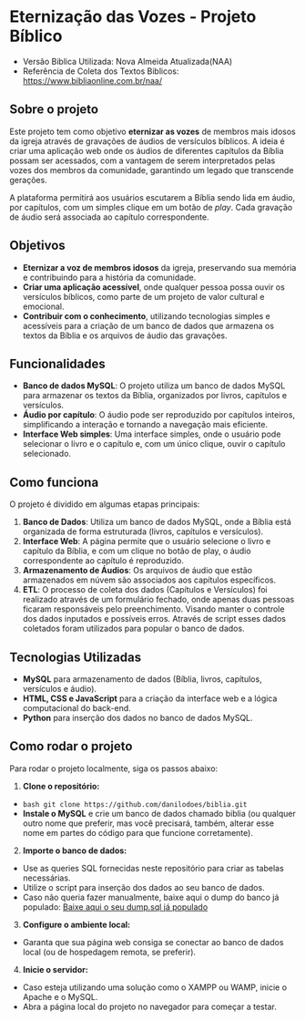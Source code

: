 # Eternização das Vozes - Projeto Bíblico
- Versão Biblica Utilizada: Nova Almeida Atualizada(NAA)
- Referência de Coleta dos Textos Biblicos: https://www.bibliaonline.com.br/naa/

## Sobre o projeto

Este projeto tem como objetivo **eternizar as vozes** de membros mais idosos da igreja através de gravações de áudios de versículos bíblicos. A ideia é criar uma aplicação web onde os áudios de diferentes capítulos da Bíblia possam ser acessados, com a vantagem de serem interpretados pelas vozes dos membros da comunidade, garantindo um legado que transcende gerações.

A plataforma permitirá aos usuários escutarem a Bíblia sendo lida em áudio, por capítulos, com um simples clique em um botão de *play*. Cada gravação de áudio será associada ao capítulo correspondente.

## Objetivos

- **Eternizar a voz de membros idosos** da igreja, preservando sua memória e contribuindo para a história da comunidade.
- **Criar uma aplicação acessível**, onde qualquer pessoa possa ouvir os versículos bíblicos, como parte de um projeto de valor cultural e emocional.
- **Contribuir com o conhecimento**, utilizando tecnologias simples e acessíveis para a criação de um banco de dados que armazena os textos da Bíblia e os arquivos de áudio das gravações.

## Funcionalidades

- **Banco de dados MySQL**: O projeto utiliza um banco de dados MySQL para armazenar os textos da Bíblia, organizados por livros, capítulos e versículos.
- **Áudio por capítulo**: O áudio pode ser reproduzido por capítulos inteiros, simplificando a interação e tornando a navegação mais eficiente.
- **Interface Web simples**: Uma interface simples, onde o usuário pode selecionar o livro e o capítulo e, com um único clique, ouvir o capítulo selecionado.

## Como funciona

O projeto é dividido em algumas etapas principais:

1. **Banco de Dados**: Utiliza um banco de dados MySQL, onde a Bíblia está organizada de forma estruturada (livros, capítulos e versículos).
2. **Interface Web**: A página permite que o usuário selecione o livro e capítulo da Bíblia, e com um clique no botão de play, o áudio correspondente ao capítulo é reproduzido.
3. **Armazenamento de Áudios**: Os arquivos de áudio que estão armazenados em núvem são associados aos capítulos específicos. 
4. **ETL**: O processo de coleta dos dados (Capítulos e Versículos) foi realizado através de um formulário fechado, onde apenas duas pessoas ficaram responsáveis pelo preenchimento. Visando manter o controle dos dados inputados e possíveis erros. Através de script esses dados coletados foram utilizados para popular o banco de dados.

## Tecnologias Utilizadas

- **MySQL** para armazenamento de dados (Bíblia, livros, capítulos, versículos e áudio).
- **HTML, CSS e JavaScript** para a criação da interface web e a lógica computacional do back-end.
- **Python** para inserção dos dados no banco de dados MySQL.

## Como rodar o projeto
Para rodar o projeto localmente, siga os passos abaixo:

1. **Clone o repositório:**
- ```bash git clone https://github.com/danilodoes/biblia.git```
- **Instale o MySQL** e crie um banco de dados chamado biblia (ou qualquer outro nome que preferir, mas você precisará, também, alterar esse nome em partes do código para que funcione corretamente).

2. **Importe o banco de dados:**
- Use as queries SQL fornecidas neste repositório para criar as tabelas necessárias.
- Utilize o script para inserção dos dados ao seu banco de dados.
- Caso não queria fazer manualmente, baixe aqui o dump do banco já populado: [Baixe aqui o seu dump.sql já populado](drive.google.com)

3. **Configure o ambiente local:**
- Garanta que sua página web consiga se conectar ao banco de dados local (ou de hospedagem remota, se preferir).

4. **Inicie o servidor:**
- Caso esteja utilizando uma solução como o XAMPP ou WAMP, inicie o Apache e o MySQL.
- Abra a página local do projeto no navegador para começar a testar.

